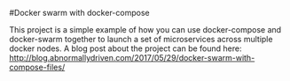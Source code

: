 #Docker swarm with docker-compose

This project is a simple example of how you can use docker-compose and docker-swarm 
together to launch a set of microservices across multiple docker nodes. A blog post
about the project can be found here:
http://blog.abnormallydriven.com/2017/05/29/docker-swarm-with-compose-files/

